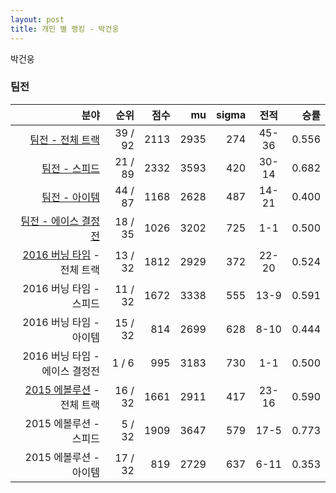 ```yaml
---
layout: post
title: 개인 별 랭킹 - 박건웅
---
```


박건웅


### 팀전

| 분야 | 순위 | 점수 | mu | sigma | 전적 | 승률 |
|---:|---:|---:|---:|---:|:---:|---:|
| [팀전 - 전체 트랙](../team-full) | 39 / 92 | 2113 | 2935 | 274 | 45-36 | 0.556 |
| [팀전 - 스피드](../team-speed) | 21 / 89 | 2332 | 3593 | 420 | 30-14 | 0.682 |
| [팀전 - 아이템](../team-item) | 44 / 87 | 1168 | 2628 | 487 | 14-21 | 0.400 |
| [팀전 - 에이스 결정전](../team-ace) | 18 / 35 | 1026 | 3202 | 725 | 1-1 | 0.500 |
| [2016 버닝 타임](../t2016_1) - 전체 트랙 | 13 / 32 | 1812 | 2929 | 372 | 22-20 | 0.524 |
| 2016 버닝 타임 - 스피드 | 11 / 32 | 1672 | 3338 | 555 | 13-9 | 0.591 |
| 2016 버닝 타임 - 아이템 | 15 / 32 | 814 | 2699 | 628 | 8-10 | 0.444 |
| 2016 버닝 타임 - 에이스 결정전 | 1 / 6 | 995 | 3183 | 730 | 1-1 | 0.500 |
| [2015 에볼루션](../t2015_1) - 전체 트랙 | 16 / 32 | 1661 | 2911 | 417 | 23-16 | 0.590 |
| 2015 에볼루션 - 스피드 | 5 / 32 | 1909 | 3647 | 579 | 17-5 | 0.773 |
| 2015 에볼루션 - 아이템 | 17 / 32 | 819 | 2729 | 637 | 6-11 | 0.353 |
